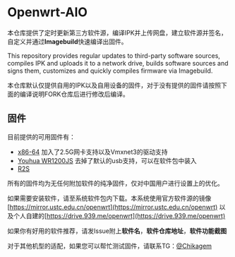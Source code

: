 # Openwrt-AIO
本仓库提供了定时更新第三方软件源，编译IPK并上传网盘，建立软件源并签名，自定义并通过**Imagebuild**快速编译出固件。

This repository provides regular updates to third-party software sources, compiles IPK and uploads it to a network drive, builds software sources and signs them, customizes and quickly compiles firmware via Imagebuild.

本仓库默认仅提供自用的IPK以及自用设备的固件，对于没有提供的固件请按照下面的编译说明FORK仓库后进行修改后编译。

## 固件
目前提供的可用固件有：
 - [x86-64](https://github.com/Chikage0o0/Openwrt-AIO/releases/tag/Openwrt_21.02.2_x86-64) 加入了2.5G网卡支持以及Vmxnet3的驱动支持
 - [Youhua WR1200JS](https://github.com/Chikage0o0/Openwrt-AIO/releases/tag/Openwrt_21.02.2_ramips-mt7621)  去掉了默认的usb支持，可以在软件包中装入
 - [R2S](https://github.com/Chikage0o0/Openwrt-AIO/releases/tag/Openwrt_21.02.2_rockchip-armv8)

所有的固件均为无任何附加软件的纯净固件，仅对中国用户进行设置上的优化。

如果需要安装软件，请至系统软件包内下载。本系统使用官方软件源的镜像 [https://mirror.ustc.edu.cn/openwrt](https://mirror.ustc.edu.cn/openwrt) 以及个人自建的[https://drive.939.me/openwrt](https://drive.939.me/openwrt)

如果你有好用的软件推荐，请发Issue附上**软件名**，**软件仓库地址**，**软件功能截图**

对于其他机型的适配，如果您可以帮忙测试固件，请联系TG：[@Chikagem](https://t.me/Chikagem)
